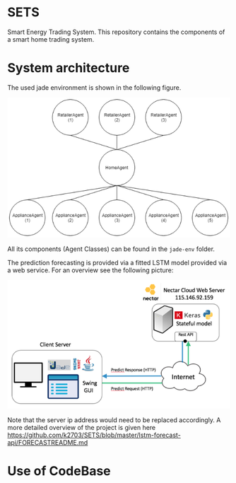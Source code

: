 # SETS
Smart Energy Trading System. This repository contains the components of a smart home trading system. 

# System architecture

The used jade environment is shown in the following figure.

![](jade-env.png?raw=true)

All its components (Agent Classes) can be found in the `jade-env` folder.

The prediction forecasting is provided via a fitted LSTM model provided via a web service. For an overview see the following picture:

![](forecast-api.png?raw=true)

Note that the server ip address would need to be replaced accordingly. A more detailed overview of the project is given here https://github.com/k2703/SETS/blob/master/lstm-forecast-api/FORECASTREADME.md

# Use of CodeBase

